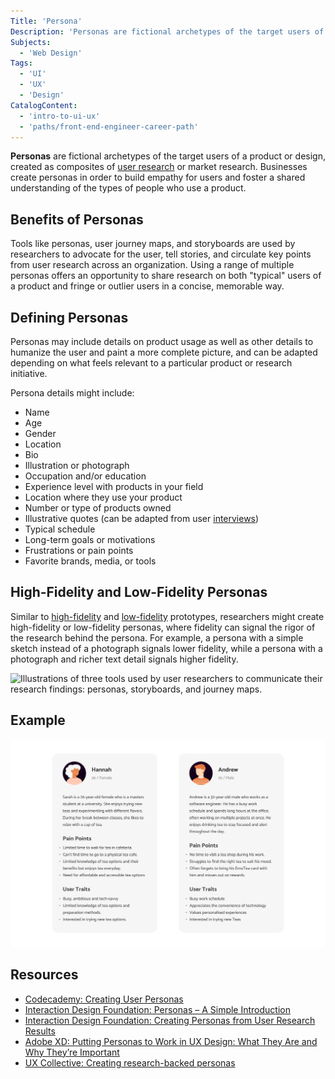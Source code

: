 ```yaml
---
Title: 'Persona'
Description: 'Personas are fictional archetypes of the target users of a product or design, created as composites of user or market research.'
Subjects:
  - 'Web Design'
Tags:
  - 'UI'
  - 'UX'
  - 'Design'
CatalogContent:
  - 'intro-to-ui-ux'
  - 'paths/front-end-engineer-career-path'
---
```


**Personas** are fictional archetypes of the target users of a product or design, created as composites of [user research](https://www.codecademy.com/resources/docs/uiux/user-research) or market research. Businesses create personas in order to build empathy for users and foster a shared understanding of the types of people who use a product.

## Benefits of Personas

Tools like personas, user journey maps, and storyboards are used by researchers to advocate for the user, tell stories, and circulate key points from user research across an organization. Using a range of multiple personas offers an opportunity to share research on both "typical" users of a product and fringe or outlier users in a concise, memorable way.

## Defining Personas

Personas may include details on product usage as well as other details to humanize the user and paint a more complete picture, and can be adapted depending on what feels relevant to a particular product or research initiative.

Persona details might include:

- Name
- Age
- Gender
- Location
- Bio
- Illustration or photograph
- Occupation and/or education
- Experience level with products in your field
- Location where they use your product
- Number or type of products owned
- Illustrative quotes (can be adapted from user [interviews](https://www.codecademy.com/resources/docs/uiux/interviews))
- Typical schedule
- Long-term goals or motivations
- Frustrations or pain points
- Favorite brands, media, or tools

## High-Fidelity and Low-Fidelity Personas

Similar to [high-fidelity](https://www.codecademy.com/resources/docs/uiux/high-fidelity) and [low-fidelity](https://www.codecademy.com/resources/docs/uiux/low-fidelity) prototypes, researchers might create high-fidelity or low-fidelity personas, where fidelity can signal the rigor of the research behind the persona. For example, a persona with a simple sketch instead of a photograph signals lower fidelity, while a persona with a photograph and richer text detail signals higher fidelity.

![Illustrations of three tools used by user researchers to communicate their research findings: personas, storyboards, and journey maps.](https://static-assets.codecademy.com/Courses/intro-to-ui-and-ux/key-methodologies/ux-research.png)

## Example

![Image showing two UK phone number input fields side by side: one shows a continuous number (07987654321), the other uses spaced formatting (07987 654 321) for better readability.](https://raw.githubusercontent.com/Codecademy/docs/main/media/user-persona-img.png)

## Resources

- [Codecademy: Creating User Personas](https://www.codecademy.com/article/ui-design-personas)
- [Interaction Design Foundation: Personas – A Simple Introduction](https://www.interaction-design.org/literature/article/personas-why-and-how-you-should-use-them)
- [Interaction Design Foundation: Creating Personas from User Research Results](https://www.interaction-design.org/literature/article/creating-personas-from-user-research-results)
- [Adobe XD: Putting Personas to Work in UX Design: What They Are and Why They’re Important](https://xd.adobe.com/ideas/process/user-research/putting-personas-to-work-in-ux-design/)
- [UX Collective: Creating research-backed personas](https://uxdesign.cc/creating-research-backed-personas-ec31571cee47)
